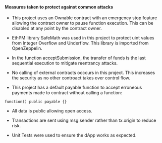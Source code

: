 #### Measures taken to protect against common attacks

- This project uses an Ownable contract with an emergency stop feature allowing the contract owner to pause function execution. This can be disabled at any point by the contract owner.

- EthPM library SafeMath was used in this project to protect uint values from Integer Overflow and Underflow. This library is imported from OpenZeppelin.

- In the function acceptSubmission, the transfer of funds is the last sequential execution to mitigate reentrancy attacks.

- No calling of external contracts occcurs in this project. This increases the security as no other controact takes over control flow. 

- This project has a default payable function to accept erroneous payments made to contract without calling a function:

```function() public payable {}```

- All data is public allowing open access.
 
- Transactions are sent using msg.sender rather than tx.origin to reduce risk.

- Unit Tests were used to ensure the dApp works as expected.




